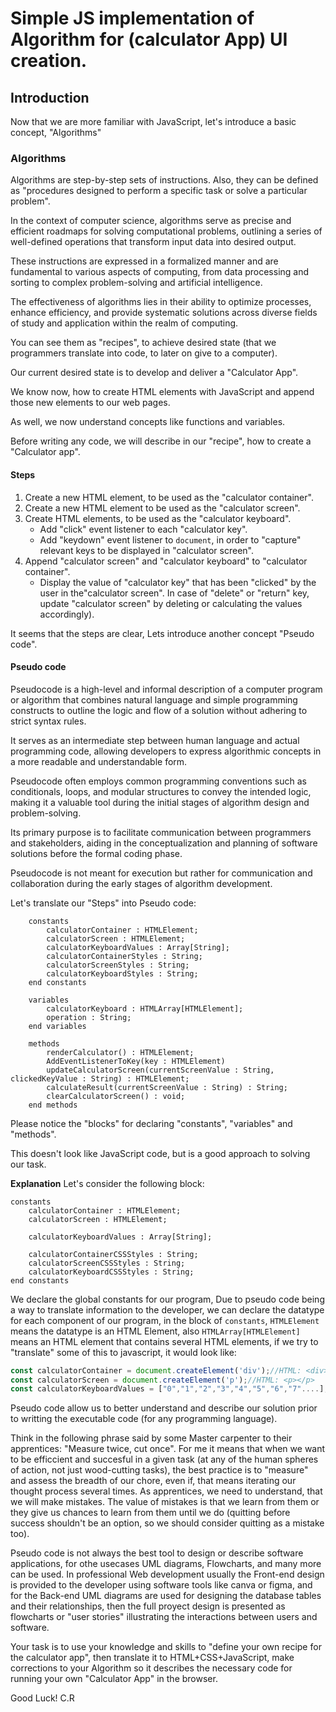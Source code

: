 # Simple JS implementation of Algorithm for (calculator App) UI creation.

## Introduction

Now that we are more familiar with JavaScript, let's introduce a basic concept, "Algorithms"

### Algorithms

Algorithms are step-by-step sets of instructions.
Also, they can be defined as "procedures designed to perform a specific task or solve a particular problem". 

In the context of computer science, algorithms serve as precise and efficient roadmaps for solving computational problems, outlining a series of well-defined operations that transform input data into desired output. 

These instructions are expressed in a formalized manner and are fundamental to various aspects of computing, from data processing and sorting to complex problem-solving and artificial intelligence. 

The effectiveness of algorithms lies in their ability to optimize processes, enhance efficiency, and provide systematic solutions across diverse fields of study and application within the realm of computing.

You can see them as "recipes", to achieve desired state (that we programmers translate into code, to later on give to a computer).

Our current desired state is to develop and deliver a "Calculator App". 

We know now, how to create HTML elements with JavaScript and append those new elements to our web pages.

As well, we now understand concepts like functions and variables.

Before writing any code, we will describe in our "recipe", how to create a "Calculator app".

#### Steps

1. Create a new HTML element, to be used as the "calculator container".
2. Create a new HTML element to be used as the "calculator screen".
3. Create HTML elements, to be used as the "calculator keyboard".
    - Add "click" event listener to each "calculator key".
    - Add "keydown" event listener to `document`, in order to "capture" relevant keys to be displayed in "calculator screen".
4. Append "calculator screen" and "calculator keyboard" to "calculator container".
    - Display the value of "calculator key" that has been "clicked" by the user  in the"calculator screen". In case of "delete" or "return" key, update "calculator screen" by deleting or calculating the values accordingly).


It seems that the steps are clear, Lets introduce another concept "Pseudo code".

#### Pseudo code

Pseudocode is a high-level and informal description of a computer program or algorithm that combines natural language and simple programming constructs to outline the logic and flow of a solution without adhering to strict syntax rules. 

It serves as an intermediate step between human language and actual programming code, allowing developers to express algorithmic concepts in a more readable and understandable form. 

Pseudocode often employs common programming conventions such as conditionals, loops, and modular structures to convey the intended logic, making it a valuable tool during the initial stages of algorithm design and problem-solving. 

Its primary purpose is to facilitate communication between programmers and stakeholders, aiding in the conceptualization and planning of software solutions before the formal coding phase. 

Pseudocode is not meant for execution but rather for communication and collaboration during the early stages of algorithm development.

Let's translate our "Steps" into Pseudo code:

``` 
    constants
        calculatorContainer : HTMLElement;
        calculatorScreen : HTMLElement;
        calculatorKeyboardValues : Array[String];
        calculatorContainerStyles : String;
        calculatorScreenStyles : String;
        calculatorKeyboardStyles : String;
    end constants

    variables
        calculatorKeyboard : HTMLArray[HTMLElement];
        operation : String;
    end variables

    methods
        renderCalculator() : HTMLElement; 
        AddEventListenerToKey(key : HTMLElement)
        updateCalculatorScreen(currentScreenValue : String, clickedKeyValue : String) : HTMLElement;
        calculateResult(currentScreenValue : String) : String;
        clearCalculatorScreen() : void;
    end methods

```
Please notice the "blocks" for declaring "constants", "variables" and "methods".

This doesn't look like JavaScript code, but is a good approach to solving our task. 

**Explanation**
Let's consider the following block: 

``` 
constants
    calculatorContainer : HTMLElement;
    calculatorScreen : HTMLElement;

    calculatorKeyboardValues : Array[String];

    calculatorContainerCSSStyles : String;
    calculatorScreenCSSStyles : String;
    calculatorKeyboardCSSStyles : String;
end constants
```

We declare the global constants for our program, Due to pseudo code being a way to translate information to the developer, we can declare the datatype for each component of our program, in the block of `constants`,  `HTMLElement` means the datatype is an HTML Element, also `HTMLArray[HTMLElement]` means an HTML element that contains several HTML elements, if we try to "translate" some of this to javascript, it would look like: 

```javascript
const calculatorContainer = document.createElement('div');//HTML: <div></div>
const calculatorScreen = document.createElement('p');//HTML: <p></p>
const calculatorKeyboardValues = ["0","1","2","3","4","5","6","7"....];

```
Pseudo code allow us to better understand and describe our solution prior to writting the executable code (for any programming language). 

Think in the following phrase said by some Master carpenter to their apprentices: "Measure twice, cut once". 
For me it means that when we want to be efficcient and succesful in a given task (at any of the human spheres of action, not just wood-cutting tasks), the best practice is to "measure" and assess the breadth of our chore, even if, that means iterating our thought process several times. 
As apprentices, we need to understand, that we will make mistakes. 
The value of mistakes is that we learn from them or they give us chances to learn from them until we do (quitting before success shouldn't be an option, so we should consider quitting as a mistake too).

Pseudo code is not always the best tool to design or describe software applications, for othe usecases UML diagrams, Flowcharts, and many more can be used. 
In professional Web development usually the Front-end design is provided to the developer using software tools like canva or figma, and for the Back-end UML diagrams are used for designing the database tables and their relationships, then the full proyect design is presented as flowcharts or "user stories" illustrating the interactions between users and software.

Your task is to use your knowledge and skills to "define your own recipe for the calculator app", then translate it to HTML+CSS+JavaScript, make corrections to your Algorithm so it describes the necessary code for running your own "Calculator App" in the browser.

Good Luck! C.R 

